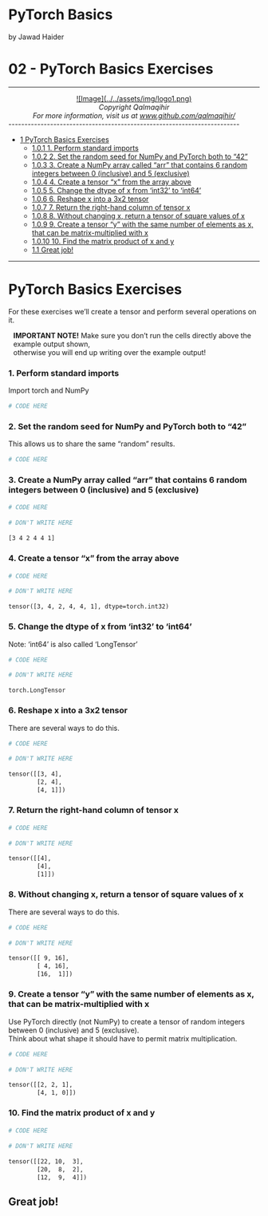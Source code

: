 PyTorch Basics
================

by Jawad Haider
# **02 - PyTorch Basics Exercises**
------------------------------------------------------------------------
<center>
<a href=''>![Image](../../assets/img/logo1.png)</a>
</center>
<center>
<em>Copyright Qalmaqihir</em>
</center>
<center>
<em>For more information, visit us at
<a href='http://www.github.com/qalmaqihir/'>www.github.com/qalmaqihir/</a></em>
</center>
------------------------------------------------------------------------

- <a href="#pytorch-basics-exercises"
  id="toc-pytorch-basics-exercises"><span
  class="toc-section-number">1</span> PyTorch Basics Exercises</a>
  - <a href="#perform-standard-imports"
    id="toc-perform-standard-imports"><span
    class="toc-section-number">1.0.1</span> 1. Perform standard imports</a>
  - <a href="#set-the-random-seed-for-numpy-and-pytorch-both-to-42"
    id="toc-set-the-random-seed-for-numpy-and-pytorch-both-to-42"><span
    class="toc-section-number">1.0.2</span> 2. Set the random seed for NumPy
    and PyTorch both to “42”</a>
  - <a
    href="#create-a-numpy-array-called-arr-that-contains-6-random-integers-between-0-inclusive-and-5-exclusive"
    id="toc-create-a-numpy-array-called-arr-that-contains-6-random-integers-between-0-inclusive-and-5-exclusive"><span
    class="toc-section-number">1.0.3</span> 3. Create a NumPy array called
    “arr” that contains 6 random integers between 0 (inclusive) and 5
    (exclusive)</a>
  - <a href="#create-a-tensor-x-from-the-array-above"
    id="toc-create-a-tensor-x-from-the-array-above"><span
    class="toc-section-number">1.0.4</span> 4. Create a tensor “x” from the
    array above</a>
  - <a href="#change-the-dtype-of-x-from-int32-to-int64"
    id="toc-change-the-dtype-of-x-from-int32-to-int64"><span
    class="toc-section-number">1.0.5</span> 5. Change the dtype of x from
    ‘int32’ to ‘int64’</a>
  - <a href="#reshape-x-into-a-3x2-tensor"
    id="toc-reshape-x-into-a-3x2-tensor"><span
    class="toc-section-number">1.0.6</span> 6. Reshape x into a 3x2
    tensor</a>
  - <a href="#return-the-right-hand-column-of-tensor-x"
    id="toc-return-the-right-hand-column-of-tensor-x"><span
    class="toc-section-number">1.0.7</span> 7. Return the right-hand column
    of tensor x</a>
  - <a href="#without-changing-x-return-a-tensor-of-square-values-of-x"
    id="toc-without-changing-x-return-a-tensor-of-square-values-of-x"><span
    class="toc-section-number">1.0.8</span> 8. Without changing x, return a
    tensor of square values of x</a>
  - <a
    href="#create-a-tensor-y-with-the-same-number-of-elements-as-x-that-can-be-matrix-multiplied-with-x"
    id="toc-create-a-tensor-y-with-the-same-number-of-elements-as-x-that-can-be-matrix-multiplied-with-x"><span
    class="toc-section-number">1.0.9</span> 9. Create a tensor “y” with the
    same number of elements as x, that can be matrix-multiplied with x</a>
  - <a href="#find-the-matrix-product-of-x-and-y"
    id="toc-find-the-matrix-product-of-x-and-y"><span
    class="toc-section-number">1.0.10</span> 10. Find the matrix product of
    x and y</a>
  - <a href="#great-job" id="toc-great-job"><span
    class="toc-section-number">1.1</span> Great job!</a>

------------------------------------------------------------------------

# PyTorch Basics Exercises

For these exercises we’ll create a tensor and perform several operations
on it.

<div class="alert alert-danger" style="margin: 10px">

<strong>IMPORTANT NOTE!</strong> Make sure you don’t run the cells
directly above the example output shown, <br>otherwise you will end up
writing over the example output!

</div>

### 1. Perform standard imports

Import torch and NumPy

``` python
# CODE HERE

```

### 2. Set the random seed for NumPy and PyTorch both to “42”

This allows us to share the same “random” results.

``` python
# CODE HERE

```

### 3. Create a NumPy array called “arr” that contains 6 random integers between 0 (inclusive) and 5 (exclusive)

``` python
# CODE HERE

```

``` python
# DON'T WRITE HERE
```

    [3 4 2 4 4 1]

### 4. Create a tensor “x” from the array above

``` python
# CODE HERE

```

``` python
# DON'T WRITE HERE
```

    tensor([3, 4, 2, 4, 4, 1], dtype=torch.int32)

### 5. Change the dtype of x from ‘int32’ to ‘int64’

Note: ‘int64’ is also called ‘LongTensor’

``` python
# CODE HERE

```

``` python
# DON'T WRITE HERE
```

    torch.LongTensor

### 6. Reshape x into a 3x2 tensor

There are several ways to do this.

``` python
# CODE HERE

```

``` python
# DON'T WRITE HERE
```

    tensor([[3, 4],
            [2, 4],
            [4, 1]])

### 7. Return the right-hand column of tensor x

``` python
# CODE HERE

```

``` python
# DON'T WRITE HERE
```

    tensor([[4],
            [4],
            [1]])

### 8. Without changing x, return a tensor of square values of x

There are several ways to do this.

``` python
# CODE HERE

```

``` python
# DON'T WRITE HERE
```

    tensor([[ 9, 16],
            [ 4, 16],
            [16,  1]])

### 9. Create a tensor “y” with the same number of elements as x, that can be matrix-multiplied with x

Use PyTorch directly (not NumPy) to create a tensor of random integers
between 0 (inclusive) and 5 (exclusive).<br> Think about what shape it
should have to permit matrix multiplication.

``` python
# CODE HERE

```

``` python
# DON'T WRITE HERE
```

    tensor([[2, 2, 1],
            [4, 1, 0]])

### 10. Find the matrix product of x and y

``` python
# CODE HERE

```

``` python
# DON'T WRITE HERE
```

    tensor([[22, 10,  3],
            [20,  8,  2],
            [12,  9,  4]])

## Great job!
